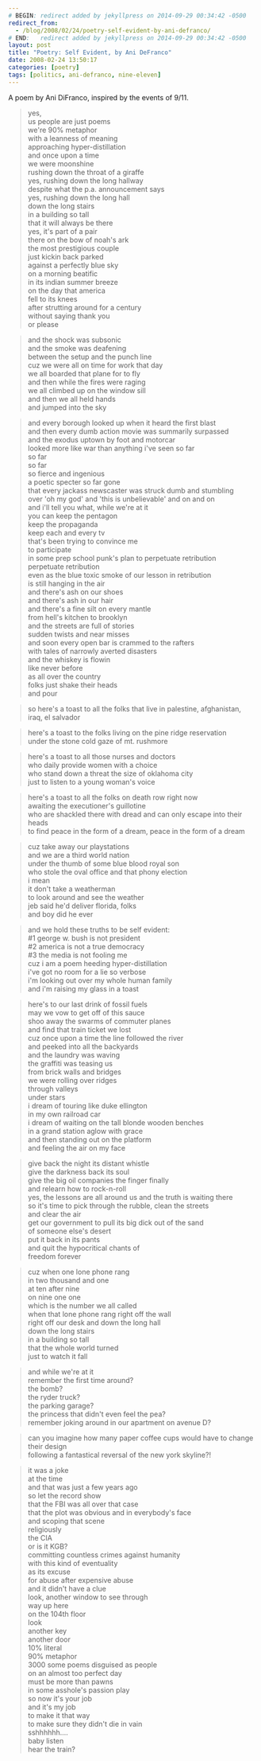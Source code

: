 ```yaml
---
# BEGIN: redirect added by jekyllpress on 2014-09-29 00:34:42 -0500
redirect_from:
  - /blog/2008/02/24/poetry-self-evident-by-ani-defranco/
# END:   redirect added by jekyllpress on 2014-09-29 00:34:42 -0500
layout: post
title: "Poetry: Self Evident, by Ani DeFranco"
date: 2008-02-24 13:50:17
categories: [poetry]
tags: [politics, ani-defranco, nine-eleven]
---
```

A poem by Ani DiFranco, inspired by the events of 9/11.

> yes,  
us people are just poems  
we're 90% metaphor  
with a leanness of meaning  
approaching hyper-distillation  
and once upon a time  
we were moonshine  
rushing down the throat of a giraffe  
yes, rushing down the long hallway  
despite what the p.a. announcement says  
yes, rushing down the long hall  
down the long stairs  
in a building so tall  
that it will always be there  
yes, it's part of a pair  
there on the bow of noah's ark  
the most prestigious couple  
just kickin back parked  
against a perfectly blue sky  
on a morning beatific  
in its indian summer breeze  
on the day that america  
fell to its knees  
after strutting around for a century  
without saying thank you  
or please   
  
> and the shock was subsonic  
and the smoke was deafening  
between the setup and the punch line  
cuz we were all on time for work that day  
we all boarded that plane for to fly  
and then while the fires were raging  
we all climbed up on the window sill  
and then we all held hands  
and jumped into the sky   
  
> and every borough looked up when it heard the first blast  
and then every dumb action movie was summarily surpassed  
and the exodus uptown by foot and motorcar  
looked more like war than anything i've seen so far  
so far  
so far  
so fierce and ingenious  
a poetic specter so far gone  
that every jackass newscaster was struck dumb and stumbling  
over 'oh my god' and 'this is unbelievable' and on and on  
and i'll tell you what, while we're at it  
you can keep the pentagon  
keep the propaganda  
keep each and every tv  
that's been trying to convince me  
to participate  
in some prep school punk's plan to perpetuate retribution  
perpetuate retribution  
even as the blue toxic smoke of our lesson in retribution  
is still hanging in the air  
and there's ash on our shoes  
and there's ash in our hair  
and there's a fine silt on every mantle  
from hell's kitchen to brooklyn  
and the streets are full of stories  
sudden twists and near misses  
and soon every open bar is crammed to the rafters  
with tales of narrowly averted disasters  
and the whiskey is flowin  
like never before  
as all over the country  
folks just shake their heads  
and pour   
  
> so here's a toast to all the folks that live in palestine, afghanistan,  
iraq, el salvador   
  
> here's a toast to the folks living on the pine ridge reservation  
under the stone cold gaze of mt. rushmore   
  
> here's a toast to all those nurses and doctors  
who daily provide women with a choice  
who stand down a threat the size of oklahoma city  
just to listen to a young woman's voice   
  
> here's a toast to all the folks on death row right now  
awaiting the executioner's guillotine  
who are shackled there with dread and can only escape into their heads  
to find peace in the form of a dream, peace in the form of a dream  
  
> cuz take away our playstations  
and we are a third world nation  
under the thumb of some blue blood royal son  
who stole the oval office and that phony election  
i mean  
it don't take a weatherman  
to look around and see the weather  
jeb said he'd deliver florida, folks  
and boy did he ever   
  
> and we hold these truths to be self evident:  
#1 george w. bush is not president  
#2 america is not a true democracy  
#3 the media is not fooling me  
cuz i am a poem heeding hyper-distillation  
i've got no room for a lie so verbose  
i'm looking out over my whole human family  
and i'm raising my glass in a toast   
  
> here's to our last drink of fossil fuels  
may we vow to get off of this sauce  
shoo away the swarms of commuter planes  
and find that train ticket we lost  
cuz once upon a time the line followed the river  
and peeked into all the backyards  
and the laundry was waving  
the graffiti was teasing us  
from brick walls and bridges  
we were rolling over ridges  
through valleys  
under stars  
i dream of touring like duke ellington  
in my own railroad car  
i dream of waiting on the tall blonde wooden benches  
in a grand station aglow with grace  
and then standing out on the platform  
and feeling the air on my face   
  
> give back the night its distant whistle  
give the darkness back its soul  
give the big oil companies the finger finally  
and relearn how to rock-n-roll  
yes, the lessons are all around us and the truth is waiting there  
so it's time to pick through the rubble, clean the streets  
and clear the air  
get our government to pull its big dick out of the sand  
of someone else's desert  
put it back in its pants  
and quit the hypocritical chants of  
freedom forever   
  
> cuz when one lone phone rang  
in two thousand and one  
at ten after nine  
on nine one one  
which is the number we all called  
when that lone phone rang right off the wall  
right off our desk and down the long hall  
down the long stairs  
in a building so tall  
that the whole world turned  
just to watch it fall   
  
> and while we're at it  
remember the first time around?  
the bomb?  
the ryder truck?  
the parking garage?  
the princess that didn't even feel the pea?  
remember joking around in our apartment on avenue D?   
  
> can you imagine how many paper coffee cups would have to change their design  
following a fantastical reversal of the new york skyline?!   
  
> it was a joke  
at the time  
and that was just a few years ago  
so let the record show  
that the FBI was all over that case  
that the plot was obvious and in everybody's face  
and scoping that scene  
religiously  
the CIA  
or is it KGB?  
committing countless crimes against humanity  
with this kind of eventuality  
as its excuse  
for abuse after expensive abuse  
and it didn't have a clue  
look, another window to see through  
way up here  
on the 104th floor  
look  
another key  
another door  
10% literal  
90% metaphor  
3000 some poems disguised as people  
on an almost too perfect day  
must be more than pawns  
in some asshole's passion play  
so now it's your job  
and it's my job  
to make it that way  
to make sure they didn't die in vain  
sshhhhhh....  
baby listen  
hear the train?  


